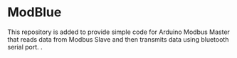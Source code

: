 # ModBlue
This repository is added to provide simple code for Arduino Modbus Master that reads data from Modbus Slave and then transmits data using bluetooth serial port. .
